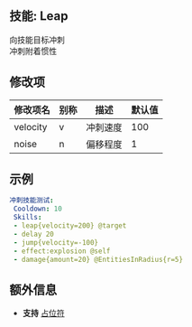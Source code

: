 技能: Leap
--------------------------

向技能目标冲刺  
冲刺附着惯性

修改项
----------

| 修改项名 | 别称    | 描述                                                                                                    | 默认值 |
|-----------|------------|----------------------------------------------------------------------------------------------------------------|---------------|
| velocity | v | 冲刺速度 | 100 |
| noise | n | 偏移程度 | 1 |

示例
--------

```yaml
冲刺技能测试:
 Cooldown: 10
 Skills:
 - leap{velocity=200} @target
 - delay 20
 - jump{velocity=-100}
 - effect:explosion @self
 - damage{amount=20} @EntitiesInRadius{r=5}
```

额外信息
--

- **支持** [占位符](/技能/占位符)